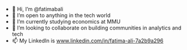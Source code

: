 - 👋 Hi, I’m @fatimabali
- 👀 I’m open to anything in the tech world
- 🌱 I’m currently studying economics at MMU
- 💞️ I’m looking to collaborate on building communities in analytics and tech
- 📫 My LinkedIn is www.linkedin.com/in/fatima-ali-7a2b9a296 
